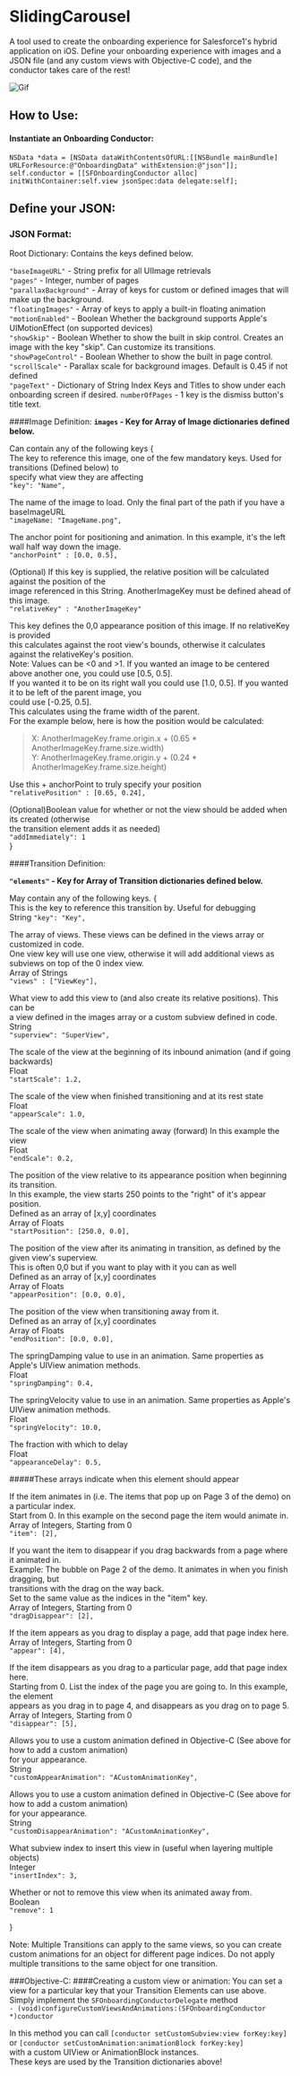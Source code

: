 # SlidingCarousel

 A tool used to create the onboarding experience for Salesforce1's hybrid application on iOS. Define your onboarding experience with images and a JSON file (and any custom views with Objective-C code), and the conductor takes care of the rest!

![Gif](https://raw.githubusercontent.com/forcedotcom/SlidingCarousel/master/Gifs/final.gif)

## How to Use:
#### Instantiate an Onboarding Conductor:
```
NSData *data = [NSData dataWithContentsOfURL:[[NSBundle mainBundle] URLForResource:@"OnboardingData" withExtension:@"json"]];  
self.conductor = [[SFOnboardingConductor alloc] initWithContainer:self.view jsonSpec:data delegate:self];
```


## Define your JSON:

### JSON Format:
Root Dictionary: Contains the keys defined below.

```"baseImageURL"``` - String prefix for all UIImage retrievals  
```"pages"``` - Integer, number of pages  
```"parallaxBackground"``` - Array of keys for custom or defined images that will make up the background.  
```"floatingImages"``` - Array of keys to apply a built-in floating animation  
```"motionEnabled"``` - Boolean Whether the background supports Apple's UIMotionEffect (on supported devices)  
```"showSkip"``` - Boolean Whether to show the built in skip control. Creates an image with the key "skip". Can customize its transitions.  
```"showPageControl"``` - Boolean Whether to show the built in page control.  
```"scrollScale"``` - Parallax scale for background images. Default is 0.45 if not defined  
```"pageText"``` - Dictionary of String Index Keys and Titles to show under each onboarding screen if desired. ```numberOfPages``` - 1 key is the dismiss button's title text.

####Image Definition:
**```images``` - Key for Array of Image dictionaries defined below.**

Can contain any of the following keys
{  
The key to reference this image, one of the few mandatory keys. Used for transitions (Defined below) to   
specify what view they are affecting  
```"key": "Name",```  

The name of the image to load. Only the final part of the path if you have a baseImageURL  
```"imageName: "ImageName.png",```  

The anchor point for positioning and animation. In this example, it's the left wall half way down the image.  
```"anchorPoint" : [0.0, 0.5],```  

(Optional) If this key is supplied, the relative position will be calculated against the position of the  
image referenced in this String. AnotherImageKey must be defined ahead of this image.  
```"relativeKey" : "AnotherImageKey"``` 

This key defines the 0,0 appearance position of this image. If no relativeKey is provided  
this calculates against the root view's bounds, otherwise it calculates against the relativeKey's position.  
Note: Values can be <0 and >1. If you wanted an image to be centered above another one, you could use [0.5, 0.5].  
If you wanted it to be on its right wall you could use [1.0, 0.5]. If you wanted it to be left of the parent image, you   
could use [-0.25, 0.5].   
This calculates using the frame width of the parent.   
For the example below, here is how the position would be calculated:  
>X: AnotherImageKey.frame.origin.x + (0.65 * AnotherImageKey.frame.size.width)  
>Y: AnotherImageKey.frame.origin.y + (0.24 * AnotherImageKey.frame.size.height)  

Use this + anchorPoint to truly specify your position  
```"relativePosition" : [0.65, 0.24], ```   

(Optional)Boolean value for whether or not the view should be added when its created (otherwise  
the transition element adds it as needed)  
```"addImmediately": 1  ```  
}  

####Transition Definition:

**```"elements"``` - Key for Array of Transition dictionaries defined below.**

May contain any of the following keys. 
{  
This is the key to reference this transition by. Useful for debugging  
String
```"key": "Key",```  

The array of views. These views can be defined in the views array or customized in code.  
One view key will use one view, otherwise it will add additional views as subviews on top of the 0 index view.  
Array of Strings  
```"views" : ["ViewKey"],```  

What view to add this view to (and also create its relative positions). This can be  
a view defined in the images array or a custom subview defined in code.  
String  
```"superview": "SuperView",```  

The scale of the view at the beginning of its inbound animation (and if going backwards)  
Float  
```"startScale": 1.2,```  

The scale of the view when finished transitioning and at its rest state  
Float  
```"appearScale": 1.0,```  

The scale of the view when animating away (forward) In this example the view  
Float  
```"endScale": 0.2,```  

The position of the view relative to its appearance position when beginning its transition.  
In this example, the view starts 250 points to the "right" of it's appear position.  
Defined as an array of [x,y] coordinates  
Array of Floats  
```"startPosition": [250.0, 0.0],```  

The position of the view after its animating in transition, as defined by the given view's superview.  
This is often 0,0 but if you want to play with it you can as well  
Defined as an array of [x,y] coordinates  
Array of Floats  
```"appearPosition": [0.0, 0.0],```  

The position of the view when transitioning away from it.  
Defined as an array of [x,y] coordinates  
Array of Floats  
```"endPosition": [0.0, 0.0],```  

The springDamping value to use in an animation. Same properties as Apple's UIView animation methods.  
Float  
```"springDamping": 0.4,```  

The springVelocity value to use in an animation. Same properties as Apple's UIView animation methods.  
Float  
```"springVelocity": 10.0,```  

The fraction with which to delay  
Float  
```"appearanceDelay": 0.5,```  

#####These arrays indicate when this element should appear

If the item animates in (i.e. The items that pop up on Page 3 of the demo) on a particular index.  
Start from 0. In this example on the second page the item would animate in.  
Array of Integers, Starting from 0  
```"item": [2],```  

If you want the item to disappear if you drag backwards from a page where it animated in.  
Example: The bubble on Page 2 of the demo. It animates in when you finish dragging, but  
transitions with the drag on the way back.  
Set to the same value as the indices in the "item" key.  
Array of Integers, Starting from 0  
```"dragDisappear": [2],```  

If the item appears as you drag to display a page, add that page index here.  
Array of Integers, Starting from 0  
```"appear": [4], ```  

If the item disappears as you drag to a particular page, add that page index here.  
Starting from 0. List the index of the page you are going to. In this example, the element  
appears as you drag in to page 4, and disappears as you drag on to page 5.   
Array of Integers, Starting from 0  
```"disappear": [5],```  

Allows you to use a custom animation defined in Objective-C (See above for how to add a custom animation)  
for your appearance.  
String  
```"customAppearAnimation": "ACustomAnimationKey",```  

Allows you to use a custom animation defined in Objective-C (See above for how to add a custom animation)  
for your appearance.  
String  
```"customDisappearAnimation": "ACustomAnimationKey",```  

What subview index to insert this view in (useful when layering multiple objects)  
Integer  
```"insertIndex": 3,```  

Whether or not to remove this view when its animated away from.  
Boolean  
```"remove": 1```  

}  

Note: Multiple Transitions can apply to the same views, so you can create custom animations for an object for different page indices. Do not apply multiple transitions to the same object for one transition. 


###Objective-C:
####Creating a custom view or animation:
You can set a view for a particular key that your Transition Elements can use above.   
Simply implement the ```SFOnboardingConductorDelegate``` method  
```- (void)configureCustomViewsAndAnimations:(SFOnboardingConductor *)conductor```  

In this method you can call ```[conductor setCustomSubview:view forKey:key]``` or ```[conductor setCustomAnimation:animationBlock forKey:key]```  
with a custom UIView or AnimationBlock instances.  
These keys are used by the Transition dictionaries above!  